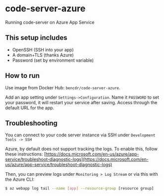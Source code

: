 # code-server-azure

Running code-server on Azure App Service

## This setup includes

- OpenSSH (SSH into your app)
- A domain+TLS (thanks Azure)
- Password (set by environment variable)

## How to run

Use image from Docker Hub: `bencdr/code-server-azure`.

Add an app setting under `Settings->Configuration`. Name it `PASSWORD` to set your password, it will restart your service after saving. Access through the default URL for the app.

## Troubleshooting

You can connect to your code server instance via SSH under `Development Tools -> SSH`

Azure, by default does not support tracking the logs. To enable this, follow these instructions: [https://docs.microsoft.com/en-us/azure/app-service/troubleshoot-diagnostic-logs](https://docs.microsoft.com/en-us/azure/app-service/troubleshoot-diagnostic-logs)

Then, you can preview logs under `Monitoring > Log Stream` or via this with the Azure CLI:

```sh
$ az webapp log tail --name [app] --resource-group [resource group]
```

